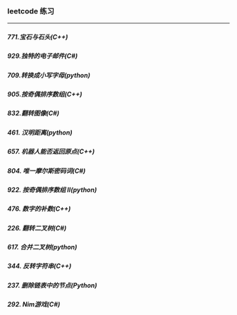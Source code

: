 ### leetcode 练习
---
##### 771.宝石与石头(C++)
##### 929.独特的电子邮件(C#)
##### 709.转换成小写字母(python)
##### 905.按奇偶排序数组(C++)
##### 832.翻转图像(C#)
##### 461. 汉明距离(python)
##### 657. 机器人能否返回原点(C++)
##### 804. 唯一摩尔斯密码词(C#)
##### 922. 按奇偶排序数组 II(python)
##### 476. 数字的补数(C++)
##### 226. 翻转二叉树(C#)
##### 617. 合并二叉树(python)
##### 344. 反转字符串(C++)
##### 237. 删除链表中的节点(Python)
##### 292. Nim游戏(C#)
